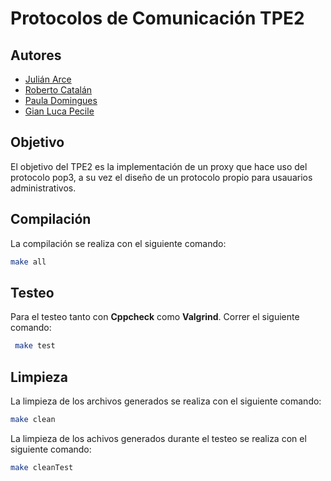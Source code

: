 # Protocolos de Comunicación TPE2

## Autores

- [Julián Arce](https://github.com/juarce)
- [Roberto Catalán](https://github.com/rcatalan98)
- [Paula Domingues](https://github.com/pdomins)
- [Gian Luca Pecile](https://github.com/glpecile)

## Objetivo

El objetivo del TPE2 es la implementación de un proxy que hace uso del protocolo pop3, a su vez el diseño de un protocolo propio para usauarios administrativos.


## Compilación

La compilación se realiza con el siguiente comando:

```bash
make all
```

## Testeo
Para el testeo tanto con **Cppcheck** como **Valgrind**. Correr el siguiente comando:

```bash
 make test
```

## Limpieza

La limpieza de los archivos generados se realiza con el siguiente comando:

```bash
make clean
```
La limpieza de los achivos generados durante el testeo se realiza con el siguiente comando:

```bash
make cleanTest
```
